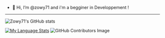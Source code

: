 - 👋  Hi, I’m @zowy71 and i'm a begginer in Developpement !

---

![Zowy71's GitHub stats](https://github-readme-stats.vercel.app/api?username=perr0112&show_icons=true&theme=github_dark)

[![My Language Stats](https://github-readme-stats.vercel.app/api/top-langs/?username=perr0112&langs_count=5&theme=github_dark)]()
![GitHub Contributors Image](https://contrib.rocks/image?repo=Your_GitHub_Username/Your_GitHub_Repository_Name)
